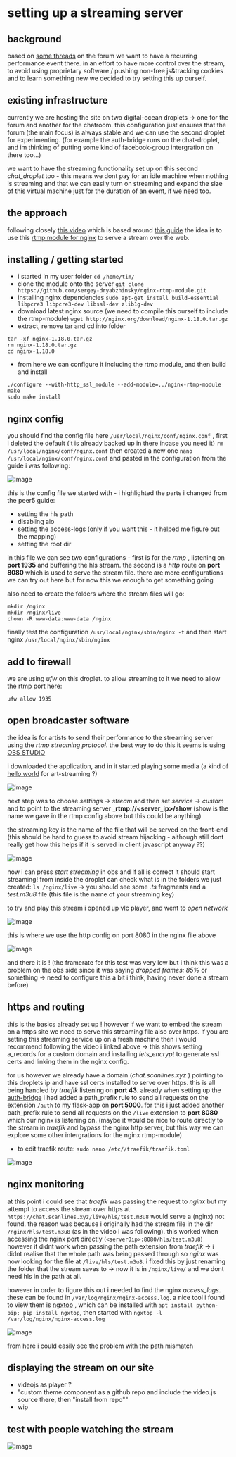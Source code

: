 # setting up a streaming server

## background

based on [some threads](https://scanlines.xyz/t/streaming-server-intentions-and-ideas/82) on the forum we want to have a recurring performance event there. in an effort to have more control over the stream, to avoid using proprietary software / pushing non-free js&tracking cookies and to learn something new we decided to try setting this up ourself. 

## existing infrastructure

currently we are hosting the site on two digital-ocean droplets -> one for the forum and another for the chatroom. this configuration just ensures that the forum (the main focus) is always stable and we can use the second droplet for experimenting. (for example the auth-bridge runs on the chat-droplet, and im thinking of putting some kind of facebook-group intergration on there too...)

we want to have the streaming functionality set up on this second _chat_droplet_ too - this means we dont pay for an idle machine when nothing is streaming and that we can easily turn on streaming and expand the size of this virtual machine just for the duration of an event, if we need too.

## the approach

following closely [this video](https://www.youtube.com/watch?v=Y-9kVF6bWr4) which is based around [this guide](https://docs.peer5.com/guides/setting-up-hls-live-streaming-server-using-nginx/) the idea is to use this [rtmp module for nginx](https://github.com/sergey-dryabzhinsky/nginx-rtmp-module) to serve a stream over the web.

## installing / getting started

- i started in my user folder `cd /home/tim/`
- clone the module onto the server `git clone https://github.com/sergey-dryabzhinsky/nginx-rtmp-module.git`
- installing nginx dependencies `sudo apt-get install build-essential libpcre3 libpcre3-dev libssl-dev zlib1g-dev`
- download latest nginx source (we need to compile this ourself to include the rtmp-module) `wget http://nginx.org/download/nginx-1.18.0.tar.gz`
- extract, remove tar and cd into folder
```
tar -xf nginx-1.18.0.tar.gz
rm nginx-1.18.0.tar.gz
cd nginx-1.18.0
```
- from here we can configure it including the rtmp module, and then build and install
```
./configure --with-http_ssl_module --add-module=../nginx-rtmp-module
make
sudo make install
```

## nginx config

you should find the config file here `/usr/local/nginx/conf/nginx.conf` , first i deleted the default (it is already backed up in there incase you need it) `rm /usr/local/nginx/conf/nginx.conf` then created a new one `nano /usr/local/nginx/conf/nginx.conf` and pasted in the configuration from the guide i was following:

![image](https://user-images.githubusercontent.com/12017938/82033790-898d6b80-969d-11ea-927e-22213779eef3.png)

this is the config file we started with - i highlighted the parts i changed from the peer5 guide:

- setting the hls path
- disabling aio
- setting the access-logs (only if you want this - it helped me figure out the mapping)
- setting the root dir

in this file we can see two configurations - first is for the _rtmp_ , listening on __port 1935__ and buffering the hls stream. the second is a _http_ route on __port 8080__ which is used to serve the stream file. there are more configurations we can try out here but for now this we enough to get something going

also need to create the folders where the stream files will go:
```
mkdir /nginx
mkdir /nginx/live
chown -R www-data:www-data /nginx
```

finally test the configuration `/usr/local/nginx/sbin/nginx -t` and then start nginx `/usr/local/nginx/sbin/nginx`

## add to firewall

we are using _ufw_ on this droplet. to allow streaming to it we need to allow the rtmp port here:

```
ufw allow 1935
```

## open broadcaster software

the idea is for artists to send their performance to the streaming server using the _rtmp streaming protocol_. the best way to do this it seems is using [OBS STUDIO](https://obsproject.com/)

i downloaded the application, and in it started playing some media (a kind of [hello world](https://www.nytimes.com/1993/05/24/business/cult-film-is-a-first-on-internet.html) for art-streaming ?)

![image](https://user-images.githubusercontent.com/12017938/82035789-53052000-96a0-11ea-96d7-5090b0992913.png)

next step was to choose _settings -> stream_ and then set _service -> custom_ and to point to the streaming server ___rtmp://<server_ip>/show__ (show is the name we gave in the rtmp config above but this could be anything)

the streaming key is the name of the file that will be served on the front-end (this should be hard to guess to avoid stream hijacking - although still dont really get how this helps if it is served in client javascript anyway ??)

![image](https://user-images.githubusercontent.com/12017938/82035801-55677a00-96a0-11ea-8a83-75738bc54d2e.png)

now i can press _start streaming_ in obs and if all is correct it should start streaming! from inside the droplet can check what is in the folders we just created: `ls /nginx/live` -> you should see some _.ts_ fragments and a _test.m3u8_ file (this file is the name of your streaming key)

to try and play this stream i opened up vlc player, and went to _open network_

![image](https://user-images.githubusercontent.com/12017938/82040310-b7c37900-96a6-11ea-8c64-42b8c7a3cae4.png)

this is where we use the http config on port 8080 in the nginx file above

![image](https://user-images.githubusercontent.com/12017938/82040645-328c9400-96a7-11ea-9812-b8c1e98c425f.png)

and there it is ! (the framerate for this test was very low but i think this was a problem on the obs side since it was saying _dropped frames: 85%_ or something -> need to configure this a bit i think, having never done a stream before)

## https and routing

this is the basics already set up ! however if we want to embed the stream on a https site we need to serve this streaming file also over https. if you are setting this streaming service up on a fresh machine then i would recommend following the video i linked above -> this shows setting a_records for a custom domain and installing _lets_encrypt_ to generate ssl certs and linking them in the nginx config.

for us however we already have a domain (_chat.scanlines.xyz_ ) pointing to this droplets ip and have ssl certs installed to serve over https. this is all being handled by _traefik_ listening on __port 43__. already when setting up the [auth-bridge](https://github.com/langolierz/auth-rocketchat-from-discourse) i had added a path_prefix rule to send all requests on the extension `/auth` to my flask-app on __port 5000__. for this i just added another path_prefix rule to send all requests on the `/live` extension to __port 8080__ which our nginx is listening on. (maybe it would be nice to route directly to the stream in _traefik_ and bypass the nginx http server, but this way we can explore some other intergrations for the nginx rtmp-module)

- to edit traefik route: `sudo nano /etc//traefik/traefik.toml`

![image](https://user-images.githubusercontent.com/12017938/82042006-6f598a80-96a9-11ea-80ff-240bc92c2f61.png)

## nginx monitoring

at this point i could see that _traefik_ was passing the request to _nginx_ but my attempt to access the stream over https at `https://chat.scanlines.xyz/live/hls/test.m3u8` would serve a (nginx) not found. the reason was because i originally had the stream file in the dir `/nginx/hls/test.m3u8` (as in the video i was following). this worked when accessing the nginx port directly (`<server0ip>:8080/hls/test.m3u8`) however it didnt work when passing the path extension from _traefik_ -> i didnt realise that the whole path was being passed through so _nginx_ was now looking for the file at `/live/hls/test.m3u8`. i fixed this by just renaming the folder that the stream saves to -> now it is in `/nginx/live/` and we dont need hls in the path at all.

however in order to figure this out i needed to find the nginx _access_logs_. these can be found in `/var/log/nginx/nginx-access.log`. a nice tool i found to view them is [ngxtop](https://github.com/lebinh/ngxtop) , which can be installed with `apt install python-pip; pip install ngxtop`, then started with `ngxtop -l /var/log/nginx/nginx-access.log`

![image](https://user-images.githubusercontent.com/12017938/82043399-d0825d80-96ab-11ea-8715-e13f0e43b41d.png)

from here i could easily see the problem with the path mismatch

## displaying the stream on our site

- videojs as player ?
- "custom theme component as a github repo and include the video.js source there, then "install from repo""
- wip

## test with people watching the stream

![image](https://user-images.githubusercontent.com/12017938/84252596-17c70700-ab0f-11ea-8a75-c592fbd5d10e.png)
